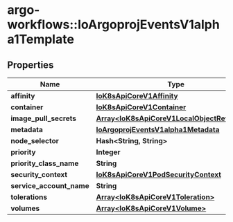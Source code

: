 # argo-workflows::IoArgoprojEventsV1alpha1Template

## Properties
Name | Type | Description | Notes
------------ | ------------- | ------------- | -------------
**affinity** | [**IoK8sApiCoreV1Affinity**](IoK8sApiCoreV1Affinity.md) |  | [optional] 
**container** | [**IoK8sApiCoreV1Container**](IoK8sApiCoreV1Container.md) |  | [optional] 
**image_pull_secrets** | [**Array&lt;IoK8sApiCoreV1LocalObjectReference&gt;**](IoK8sApiCoreV1LocalObjectReference.md) |  | [optional] 
**metadata** | [**IoArgoprojEventsV1alpha1Metadata**](IoArgoprojEventsV1alpha1Metadata.md) |  | [optional] 
**node_selector** | **Hash&lt;String, String&gt;** |  | [optional] 
**priority** | **Integer** |  | [optional] 
**priority_class_name** | **String** |  | [optional] 
**security_context** | [**IoK8sApiCoreV1PodSecurityContext**](IoK8sApiCoreV1PodSecurityContext.md) |  | [optional] 
**service_account_name** | **String** |  | [optional] 
**tolerations** | [**Array&lt;IoK8sApiCoreV1Toleration&gt;**](IoK8sApiCoreV1Toleration.md) |  | [optional] 
**volumes** | [**Array&lt;IoK8sApiCoreV1Volume&gt;**](IoK8sApiCoreV1Volume.md) |  | [optional] 


